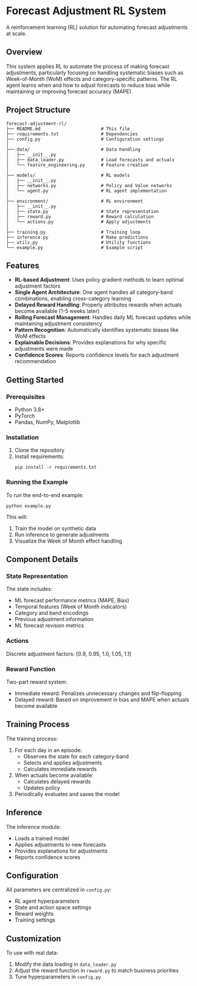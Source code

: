 # Forecast Adjustment RL System

A reinforcement learning (RL) solution for automating forecast adjustments at scale.

## Overview

This system applies RL to automate the process of making forecast adjustments, particularly focusing on handling systematic biases such as Week-of-Month (WoM) effects and category-specific patterns. The RL agent learns when and how to adjust forecasts to reduce bias while maintaining or improving forecast accuracy (MAPE).

## Project Structure

```
forecast-adjustment-rl/
├── README.md                       # This file
├── requirements.txt                # Dependencies
├── config.py                       # Configuration settings
│
├── data/                           # Data handling
│   ├── __init__.py
│   ├── data_loader.py              # Load forecasts and actuals
│   └── feature_engineering.py      # Feature creation
│
├── models/                         # RL models
│   ├── __init__.py
│   ├── networks.py                 # Policy and Value networks
│   └── agent.py                    # RL agent implementation
│
├── environment/                    # RL environment
│   ├── __init__.py
│   ├── state.py                    # State representation
│   ├── reward.py                   # Reward calculation
│   └── actions.py                  # Apply adjustments
│
├── training.py                     # Training loop
├── inference.py                    # Make predictions
├── utils.py                        # Utility functions
└── example.py                      # Example script
```

## Features

- **RL-based Adjustment**: Uses policy gradient methods to learn optimal adjustment factors
- **Single Agent Architecture**: One agent handles all category-band combinations, enabling cross-category learning
- **Delayed Reward Handling**: Properly attributes rewards when actuals become available (1-5 weeks later)
- **Rolling Forecast Management**: Handles daily ML forecast updates while maintaining adjustment consistency
- **Pattern Recognition**: Automatically identifies systematic biases like WoM effects
- **Explainable Decisions**: Provides explanations for why specific adjustments were made
- **Confidence Scores**: Reports confidence levels for each adjustment recommendation

## Getting Started

### Prerequisites

- Python 3.8+
- PyTorch
- Pandas, NumPy, Matplotlib

### Installation

1. Clone the repository
2. Install requirements:
   ```
   pip install -r requirements.txt
   ```

### Running the Example

To run the end-to-end example:

```
python example.py
```

This will:
1. Train the model on synthetic data
2. Run inference to generate adjustments
3. Visualize the Week of Month effect handling

## Component Details

### State Representation

The state includes:
- ML forecast performance metrics (MAPE, Bias)
- Temporal features (Week of Month indicators)
- Category and band encodings
- Previous adjustment information
- ML forecast revision metrics

### Actions

Discrete adjustment factors: [0.9, 0.95, 1.0, 1.05, 1.1]

### Reward Function

Two-part reward system:
- Immediate reward: Penalizes unnecessary changes and flip-flopping
- Delayed reward: Based on improvement in bias and MAPE when actuals become available

## Training Process

The training process:
1. For each day in an episode:
   - Observes the state for each category-band
   - Selects and applies adjustments
   - Calculates immediate rewards
2. When actuals become available:
   - Calculates delayed rewards
   - Updates policy
3. Periodically evaluates and saves the model

## Inference

The inference module:
- Loads a trained model
- Applies adjustments to new forecasts
- Provides explanations for adjustments
- Reports confidence scores

## Configuration

All parameters are centralized in `config.py`:
- RL agent hyperparameters
- State and action space settings
- Reward weights
- Training settings

## Customization

To use with real data:
1. Modify the data loading in `data_loader.py`
2. Adjust the reward function in `reward.py` to match business priorities
3. Tune hyperparameters in `config.py`